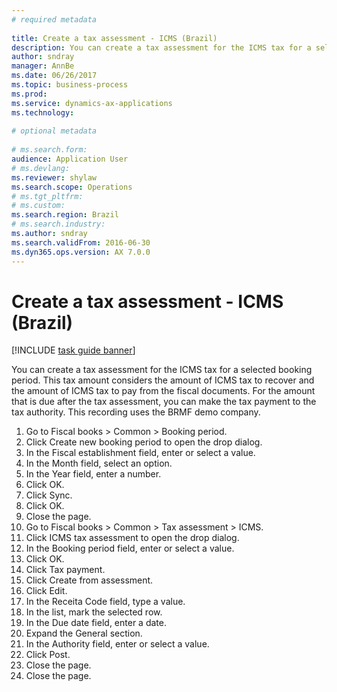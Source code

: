 ```yaml
--- 
# required metadata 
 
title: Create a tax assessment - ICMS (Brazil)
description: You can create a tax assessment for the ICMS tax for a selected booking period. 
author: sndray
manager: AnnBe 
ms.date: 06/26/2017
ms.topic: business-process 
ms.prod:  
ms.service: dynamics-ax-applications 
ms.technology:  
 
# optional metadata 
 
# ms.search.form:   
audience: Application User 
# ms.devlang:  
ms.reviewer: shylaw
ms.search.scope: Operations 
# ms.tgt_pltfrm:  
# ms.custom:  
ms.search.region: Brazil
# ms.search.industry: 
ms.author: sndray
ms.search.validFrom: 2016-06-30 
ms.dyn365.ops.version: AX 7.0.0 
---
```

# Create a tax assessment - ICMS (Brazil)

[!INCLUDE [task guide banner](../../includes/task-guide-banner.md)]

You can create a tax assessment for the ICMS tax for a selected booking period. This tax amount considers the amount of ICMS tax to recover and the amount of ICMS tax to pay from the fiscal documents. For the amount that is due after the tax assessment, you can make the tax payment to the tax authority. This recording uses the BRMF demo company.

1. Go to Fiscal books > Common > Booking period.
2. Click Create new booking period to open the drop dialog.
3. In the Fiscal establishment field, enter or select a value.
4. In the Month field, select an option.
5. In the Year field, enter a number.
6. Click OK.
7. Click Sync.
8. Click OK.
9. Close the page.
10. Go to Fiscal books > Common > Tax assessment > ICMS.
11. Click ICMS tax assessment to open the drop dialog.
12. In the Booking period field, enter or select a value.
13. Click OK.
14. Click Tax payment.
15. Click Create from assessment.
16. Click Edit.
17. In the Receita Code field, type a value.
18. In the list, mark the selected row.
19. In the Due date field, enter a date.
20. Expand the General section.
21. In the Authority field, enter or select a value.
22. Click Post.
23. Close the page.
24. Close the page.

